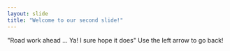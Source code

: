 ```yaml
---
layout: slide
title: "Welcome to our second slide!"
---
```

"Road work ahead ... Ya! I sure hope it does"
Use the left arrow to go back!
